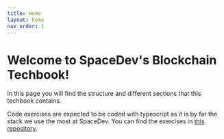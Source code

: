 ```yaml
---
title: Home
layout: home
nav_order: 1
---
```



# Welcome to SpaceDev's Blockchain Techbook!


In this page you will find the structure and different sections that this techbook contains.

Code exercises are expected to be coded with typescript as it is by far the stack we use the most at SpaceDev. You can find the exercises in [this repository].

[this repository]: https://github.com/SpaceUY/blockchain-techbook